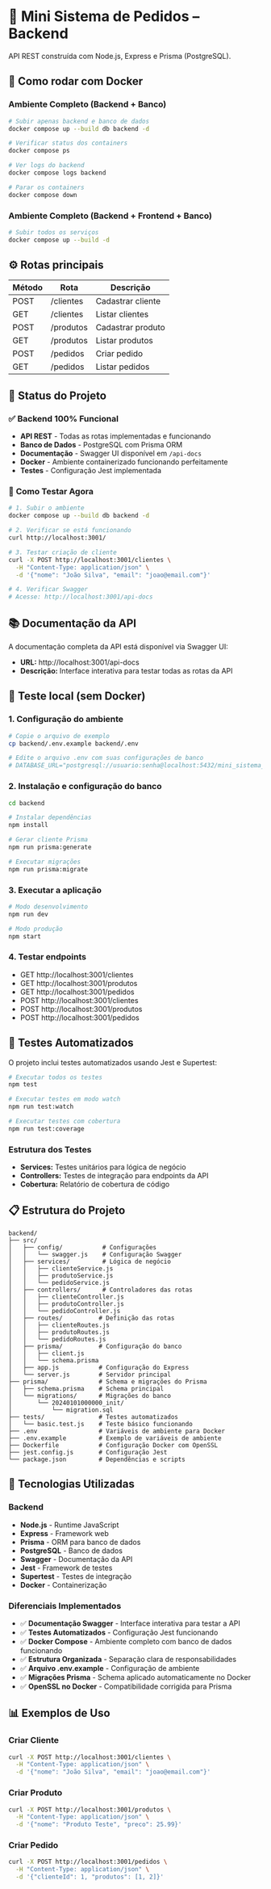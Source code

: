 # 🧾 Mini Sistema de Pedidos – Backend

API REST construída com Node.js, Express e Prisma (PostgreSQL).

## 🚀 Como rodar com Docker

### Ambiente Completo (Backend + Banco)
```bash
# Subir apenas backend e banco de dados
docker compose up --build db backend -d

# Verificar status dos containers
docker compose ps

# Ver logs do backend
docker compose logs backend

# Parar os containers
docker compose down
```

### Ambiente Completo (Backend + Frontend + Banco)
```bash
# Subir todos os serviços
docker compose up --build -d
```

## ⚙️ Rotas principais

| Método | Rota | Descrição |
|--------|------|-----------|
| POST | /clientes | Cadastrar cliente |
| GET | /clientes | Listar clientes |
| POST | /produtos | Cadastrar produto |
| GET | /produtos | Listar produtos |
| POST | /pedidos | Criar pedido |
| GET | /pedidos | Listar pedidos |

## 🎯 Status do Projeto

### ✅ **Backend 100% Funcional**
- **API REST** - Todas as rotas implementadas e funcionando
- **Banco de Dados** - PostgreSQL com Prisma ORM
- **Documentação** - Swagger UI disponível em `/api-docs`
- **Docker** - Ambiente containerizado funcionando perfeitamente
- **Testes** - Configuração Jest implementada

### 🚀 **Como Testar Agora**
```bash
# 1. Subir o ambiente
docker compose up --build db backend -d

# 2. Verificar se está funcionando
curl http://localhost:3001/

# 3. Testar criação de cliente
curl -X POST http://localhost:3001/clientes \
  -H "Content-Type: application/json" \
  -d '{"nome": "João Silva", "email": "joao@email.com"}'

# 4. Verificar Swagger
# Acesse: http://localhost:3001/api-docs
```

## 📚 Documentação da API

A documentação completa da API está disponível via Swagger UI:
- **URL:** http://localhost:3001/api-docs
- **Descrição:** Interface interativa para testar todas as rotas da API

## 🧪 Teste local (sem Docker)

### 1. Configuração do ambiente
```bash
# Copie o arquivo de exemplo
cp backend/.env.example backend/.env

# Edite o arquivo .env com suas configurações de banco
# DATABASE_URL="postgresql://usuario:senha@localhost:5432/mini_sistema_pedidos?schema=public"
```

### 2. Instalação e configuração do banco
```bash
cd backend

# Instalar dependências
npm install

# Gerar cliente Prisma
npm run prisma:generate

# Executar migrações
npm run prisma:migrate
```

### 3. Executar a aplicação
```bash
# Modo desenvolvimento
npm run dev

# Modo produção
npm start
```

### 4. Testar endpoints
- GET http://localhost:3001/clientes
- GET http://localhost:3001/produtos
- GET http://localhost:3001/pedidos
- POST http://localhost:3001/clientes
- POST http://localhost:3001/produtos
- POST http://localhost:3001/pedidos

## 🧪 Testes Automatizados

O projeto inclui testes automatizados usando Jest e Supertest:

```bash
# Executar todos os testes
npm test

# Executar testes em modo watch
npm run test:watch

# Executar testes com cobertura
npm run test:coverage
```

### Estrutura dos Testes
- **Services:** Testes unitários para lógica de negócio
- **Controllers:** Testes de integração para endpoints da API
- **Cobertura:** Relatório de cobertura de código

## 📋 Estrutura do Projeto

```
backend/
├── src/
│   ├── config/           # Configurações
│   │   └── swagger.js    # Configuração Swagger
│   ├── services/         # Lógica de negócio
│   │   ├── clienteService.js
│   │   ├── produtoService.js
│   │   └── pedidoService.js
│   ├── controllers/      # Controladores das rotas
│   │   ├── clienteController.js
│   │   ├── produtoController.js
│   │   └── pedidoController.js
│   ├── routes/          # Definição das rotas
│   │   ├── clienteRoutes.js
│   │   ├── produtoRoutes.js
│   │   └── pedidoRoutes.js
│   ├── prisma/          # Configuração do banco
│   │   ├── client.js
│   │   └── schema.prisma
│   ├── app.js           # Configuração do Express
│   └── server.js        # Servidor principal
├── prisma/              # Schema e migrações do Prisma
│   ├── schema.prisma    # Schema principal
│   └── migrations/      # Migrações do banco
│       └── 20240101000000_init/
│           └── migration.sql
├── tests/               # Testes automatizados
│   └── basic.test.js    # Teste básico funcionando
├── .env                 # Variáveis de ambiente para Docker
├── .env.example         # Exemplo de variáveis de ambiente
├── Dockerfile           # Configuração Docker com OpenSSL
├── jest.config.js       # Configuração Jest
└── package.json         # Dependências e scripts
```

## 🔧 Tecnologias Utilizadas

### Backend
- **Node.js** - Runtime JavaScript
- **Express** - Framework web
- **Prisma** - ORM para banco de dados
- **PostgreSQL** - Banco de dados
- **Swagger** - Documentação da API
- **Jest** - Framework de testes
- **Supertest** - Testes de integração
- **Docker** - Containerização

### Diferenciais Implementados
- ✅ **Documentação Swagger** - Interface interativa para testar a API
- ✅ **Testes Automatizados** - Configuração Jest funcionando
- ✅ **Docker Compose** - Ambiente completo com banco de dados funcionando
- ✅ **Estrutura Organizada** - Separação clara de responsabilidades
- ✅ **Arquivo .env.example** - Configuração de ambiente
- ✅ **Migrações Prisma** - Schema aplicado automaticamente no Docker
- ✅ **OpenSSL no Docker** - Compatibilidade corrigida para Prisma

## 📊 Exemplos de Uso

### Criar Cliente
```bash
curl -X POST http://localhost:3001/clientes \
  -H "Content-Type: application/json" \
  -d '{"nome": "João Silva", "email": "joao@email.com"}'
```

### Criar Produto
```bash
curl -X POST http://localhost:3001/produtos \
  -H "Content-Type: application/json" \
  -d '{"nome": "Produto Teste", "preco": 25.99}'
```

### Criar Pedido
```bash
curl -X POST http://localhost:3001/pedidos \
  -H "Content-Type: application/json" \
  -d '{"clienteId": 1, "produtos": [1, 2]}'
```
